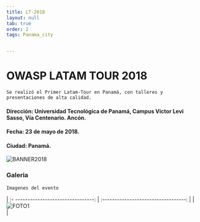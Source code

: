 ```yaml
---
title: LT-2018
layout: null
tab: true
order: 2
tags: Panama_city


---
```

# OWASP LATAM TOUR 2018

```
Se realizó el Primer Latam-Tour en Panamá, con talleres y presentaciones de alta calidad.
```

#### Dirección: Universidad Tecnológica de Panamá, Campus Victor Levi Sasso, Vía Centenario. Ancón.
#### Fecha: 23 de mayo de 2018.
#### Ciudad: Panamá.

![BANNER2018](/www-chapter-panama-city/assets/images/2018_2.jpg "OWASP Latam-Tour Panamá City 2018")
### Galeria
```
Imagenes del evento
```

| :- --------------------------------:  | :----------------------------------:   |
| ![FOTO1](/www-chapter-panama-city/assets/images/2018_1.jpeg)    |



<style>
img[alt="FOTO1"] { 
  max-width:  400px; 
  display: block;
}
</style> 
